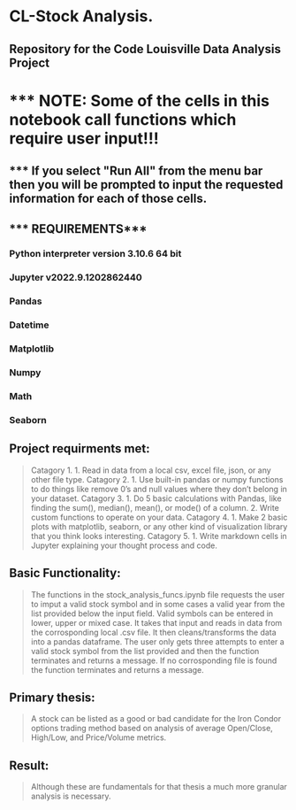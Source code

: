 #  CL-Stock Analysis.
## Repository for the Code Louisville Data Analysis Project

#  *** NOTE: Some of the cells in this notebook call functions which require user input!!!
## *** If you select "Run All" from the menu bar then you will be prompted to input the requested information for each of those cells.

## *** REQUIREMENTS***
### Python interpreter version 3.10.6 64 bit
### Jupyter  v2022.9.1202862440 
### Pandas
### Datetime
### Matplotlib
### Numpy
### Math
### Seaborn

## Project requirments met:
>   Catagory 1.
>       1. Read in data from a local csv, excel file, json, or any other file type.
>   Catagory 2.
>       1. Use built-in pandas or numpy functions to do things like remove 0’s and null values where they don’t belong in your dataset. 
>   Catagory 3.
>       1. Do 5 basic calculations with Pandas, like finding the sum(), median(), mean(), or mode() of a column.
>       2. Write custom functions to operate on your data.
>   Catagory 4.
>       1. Make 2 basic plots with matplotlib, seaborn, or any other kind of visualization library that you think looks interesting.
>   Catagory 5.
>       1. Write markdown cells in Jupyter explaining your thought process and code.


## Basic Functionality:
> The functions in the stock_analysis_funcs.ipynb file requests the user to imput a valid stock symbol and in some cases a valid year from the list provided below the input field. 
> Valid symbols can be entered in lower, upper or mixed case. It takes that input and reads in data from the corrosponding local .csv file. 
> It then cleans/transforms the data into a pandas dataframe.
> The user only gets three attempts to enter a valid stock symbol from the list provided and then the function terminates and returns a message.
> If no corrosponding file is found the function terminates and returns a message.

## Primary thesis:
> A stock can be listed as a good or bad candidate for the Iron Condor options trading method based on analysis of average Open/Close,
> High/Low, and Price/Volume metrics.

## Result:
> Although these are fundamentals for that thesis a much more granular analysis is necessary.